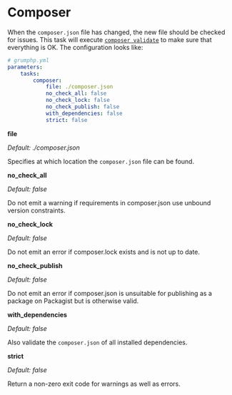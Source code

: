 # Composer

When the `composer.json` file has changed, the new file should be checked for issues.
This task will execute [`composer validate`](https://getcomposer.org/doc/03-cli.md#validate) to make sure that everything is OK.
The configuration looks like:

```yaml
# grumphp.yml
parameters:
    tasks:
        composer:
            file: ./composer.json
            no_check_all: false
            no_check_lock: false
            no_check_publish: false
            with_dependencies: false
            strict: false
```

**file**

*Default: ./composer.json*

Specifies at which location the `composer.json` file can be found.


**no_check_all**

*Default: false*

Do not emit a warning if requirements in composer.json use unbound version constraints.


**no_check_lock**

*Default: false*

Do not emit an error if composer.lock exists and is not up to date.


**no_check_publish**

*Default: false*

Do not emit an error if composer.json is unsuitable for publishing as a package on Packagist but is otherwise valid.


**with_dependencies**

*Default: false*

Also validate the `composer.json` of all installed dependencies.


**strict**

*Default: false*

Return a non-zero exit code for warnings as well as errors.
